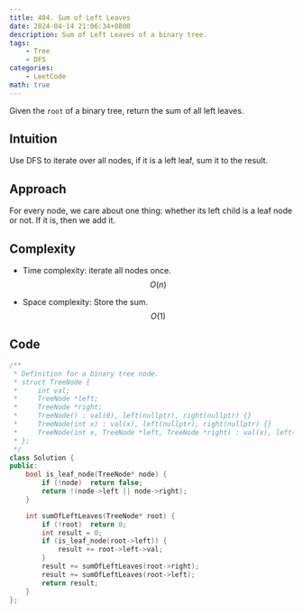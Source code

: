 ```yaml
---
title: 404. Sum of Left Leaves
date: 2024-04-14 21:06:34+0800
description: Sum of Left Leaves of a binary tree.
tags: 
    - Tree
    - DFS
categories:
    - LeetCode
math: true
---
```


Given the `root` of a binary tree, return the sum of all left leaves.


## Intuition
Use DFS to iterate over all nodes, if it is a left leaf, sum it to the result.

## Approach
For every node, we care about one thing: whether its left child is a leaf node or not. If it is, then we add it.

## Complexity
- Time complexity: iterate all nodes once.
$$ O(n) $$

- Space complexity: Store the sum.
$$ O(1) $$

## Code
```c++
/**
 * Definition for a binary tree node.
 * struct TreeNode {
 *     int val;
 *     TreeNode *left;
 *     TreeNode *right;
 *     TreeNode() : val(0), left(nullptr), right(nullptr) {}
 *     TreeNode(int x) : val(x), left(nullptr), right(nullptr) {}
 *     TreeNode(int x, TreeNode *left, TreeNode *right) : val(x), left(left), right(right) {}
 * };
 */
class Solution {
public:
    bool is_leaf_node(TreeNode* node) {
        if (!node)  return false;
        return !(node->left || node->right);
    }

    int sumOfLeftLeaves(TreeNode* root) {
        if (!root)  return 0;
        int result = 0;
        if (is_leaf_node(root->left)) {
            result += root->left->val;
        }
        result += sumOfLeftLeaves(root->right);
        result += sumOfLeftLeaves(root->left);
        return result;
    }
};
```